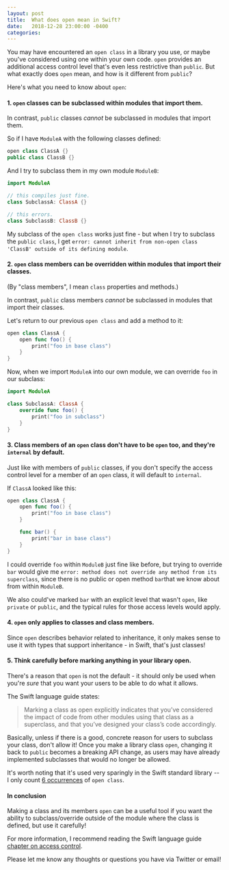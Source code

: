 ```yaml
---
layout: post
title:  What does open mean in Swift?
date:   2018-12-28 23:00:00 -0400
categories:
---
```


You may have encountered an `open class` in a library you use, or maybe you've considered using one within your own code. `open` provides an additional access control level that's even less restrictive than `public`. But what exactly does `open` mean, and how is it different from `public`?

Here's what you need to know about `open`:

#### 1. `open` classes can be subclassed within modules that import them.
In contrast, `public` classes *cannot* be subclassed in modules that import them.

So if I have `ModuleA` with the following classes defined:
```swift
open class ClassA {}
public class ClassB {}
```

And I try to subclass them in my own module `ModuleB`:
```swift
import ModuleA

// this compiles just fine.
class SubclassA: ClassA {}

// this errors.
class SubclassB: ClassB {}
```

My subclass of the `open class` works just fine - but when I try to subclass the `public class`, I get `error: cannot inherit from non-open class 'ClassB' outside of its defining module`.

#### 2. `open` class members can be overridden within modules that import their classes.
(By "class members", I mean `class` properties and methods.)

In contrast, `public` class members *cannot* be subclassed in modules that import their classes.

Let's return to our previous `open class` and add a method to it:
```swift
open class ClassA {
    open func foo() {
        print("foo in base class")
    }
}
```

Now, when we import `ModuleA` into our own module, we can override `foo` in our subclass:
```swift
import ModuleA

class SubclassA: ClassA {
    override func foo() {
        print("foo in subclass")
    }
}
```

#### 3. Class members of an `open` class don't have to be `open` too, and they're `internal` by default. 
Just like with members of `public` classes, if you don't specify the access control level for a member of an `open` class, it will default to `internal`. 

If `ClassA` looked like this:
```swift
open class ClassA {
    open func foo() {
        print("foo in base class")
    }

    func bar() {
        print("bar in base class")
    }
}
```
I could override `foo` within `ModuleB` just fine like before, but trying to override `bar` would give me `error: method does not override any method from its superclass`, since there is no public or open method `bar`that we know about from within `ModuleB`. 

We also could've marked `bar` with an explicit level that wasn't `open`, like `private` or `public`, and the typical rules for those access levels would apply.

#### 4. `open` only applies to classes and class members.
Since `open` describes behavior related to inheritance, it only makes sense to use it with types that support inheritance - in Swift, that's just classes!

#### 5. Think carefully before marking anything in your library open.
There's a reason that `open` is not the default - it should only be used when you're *sure* that you want your users to be able to do what it allows.

The Swift language guide states:
> Marking a class as open explicitly indicates that you’ve considered the impact of code from other modules using that class as a superclass, and that you’ve designed your class’s code accordingly.

Basically, unless if there is a good, concrete reason for users to subclass your class, don't allow it! Once you make a library class `open`, changing it back to `public` becomes a breaking API change, as users may have already implemented subclasses that would no longer be allowed. 

It's worth noting that it's used very sparingly in the Swift standard library -- I only count [6 occurrences](https://github.com/search?l=Swift&q=%22open+class%22+repo%3Aapple%2Fswift+path%3Astdlib%2F&type=Code) of `open class`.

#### In conclusion
Making a class and its members `open` can be a useful tool if you want the ability to subclass/override outside of the module where the class is defined, but use it carefully!

For more information, I recommend reading the Swift language guide [chapter on access control](https://docs.swift.org/swift-book/LanguageGuide/AccessControl.html).

Please let me know any thoughts or questions you have via Twitter or email!
